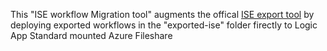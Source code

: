 This "ISE workflow Migration tool" augments the offical [ISE export tool](#https://learn.microsoft.com/en-us/azure/logic-apps/export-from-ise-to-standard-logic-app) by deploying exported workflows in the "exported-ise" folder firectly to Logic App Standard mounted Azure Fileshare